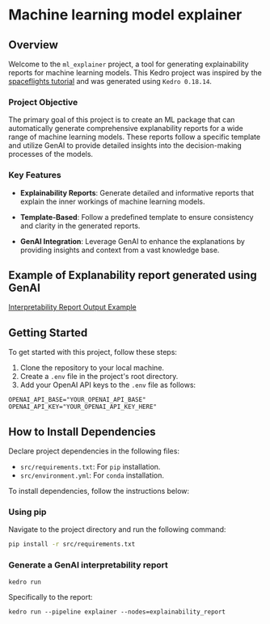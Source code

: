 # Machine learning model explainer 

## Overview

Welcome to the `ml_explainer` project, a tool for generating explainability reports for machine learning models. This Kedro project was inspired by the [spaceflights tutorial](https://docs.kedro.org/en/stable/tutorial/spaceflights_tutorial.html) and was generated using `Kedro 0.18.14`.

### Project Objective

The primary goal of this project is to create an ML package that can automatically generate comprehensive explanability reports for a wide range of machine learning models. These reports follow a specific template and utilize GenAI to provide detailed insights into the decision-making processes of the models.

### Key Features

- **Explainability Reports**: Generate detailed and informative reports that explain the inner workings of machine learning models.

- **Template-Based**: Follow a predefined template to ensure consistency and clarity in the generated reports.

- **GenAI Integration**: Leverage GenAI to enhance the explanations by providing insights and context from a vast knowledge base.

## Example of Explanability report generated using GenAI

[Interpretability Report Output Example](https://github.com/matheus695p/explainability-ml-models/blob/main/ExplainabilityReport.md)

## Getting Started

To get started with this project, follow these steps:

1. Clone the repository to your local machine.
2. Create a `.env` file in the project's root directory.
3. Add your OpenAI API keys to the `.env` file as follows:

```env
OPENAI_API_BASE="YOUR_OPENAI_API_BASE"
OPENAI_API_KEY="YOUR_OPENAI_API_KEY_HERE"
```

## How to Install Dependencies

Declare project dependencies in the following files:

- `src/requirements.txt`: For `pip` installation.
- `src/environment.yml`: For `conda` installation.

To install dependencies, follow the instructions below:

### Using pip

Navigate to the project directory and run the following command:

```bash
pip install -r src/requirements.txt
```

### Generate a GenAI interpretability report
```
kedro run
```

Specifically to the report:


```
kedro run --pipeline explainer --nodes=explainability_report
```
